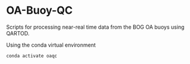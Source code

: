 # OA-Buoy-QC
Scripts for processing near-real time data from the BOG OA buoys using QARTOD.

Using the conda virtual environment

``` conda activate oaqc ```
